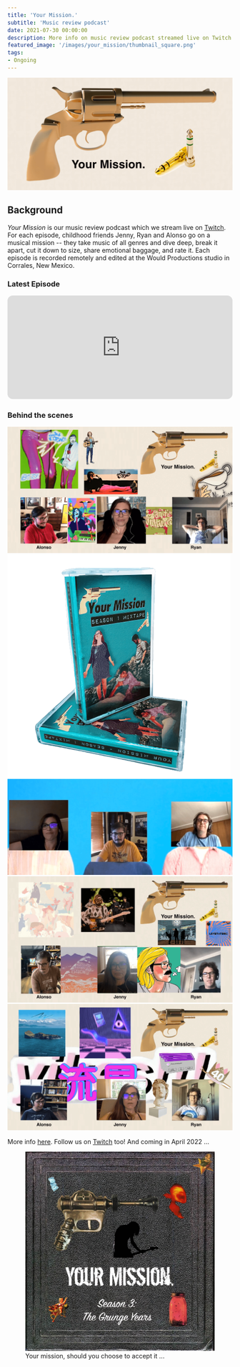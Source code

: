 ```yaml
---
title: 'Your Mission.'
subtitle: 'Music review podcast'
date: 2021-07-30 00:00:00
description: More info on music review podcast streamed live on Twitch
featured_image: '/images/your_mission/thumbnail_square.png'
tags:
- Ongoing
---
```


![](/images/your_mission/thumbnail.png)

## Background

_Your Mission_ is our music review podcast which we stream live on [Twitch](https://www.twitch.tv/yourmissionpod). For each episode, childhood friends Jenny, Ryan and Alonso go on a musical mission -- they take music of all genres and dive deep, break it apart, cut it down to size, share emotional baggage, and rate it. Each episode is recorded remotely and edited at the Would Productions studio in Corrales, New Mexico.

### Latest Episode

<div class="spotify">
	<iframe style="border-radius:12px" src="https://open.spotify.com/embed/show/3cP4OsfRnvgKfSXMnBaG3M?utm_source=generator" width="100%" height="232" frameBorder="0" allowfullscreen="" allow="autoplay; clipboard-write; encrypted-media; fullscreen; picture-in-picture"></iframe>
</div>

### Behind the scenes

<div class="gallery" data-columns="2">
	<img src="/images/your_mission/beck.png">
	<img src="/images/your_mission/mixtape.png">
	<img src="/images/your_mission/weezer.png">
	<img src="/images/your_mission/holy_wave.png">
	<img src="/images/your_mission/vcr_classique.png">
</div>

More info [here](https://www.yourmissionpod.com). Follow us on [Twitch](https://www.twitch.tv/yourmissionpod) too! And coming in April 2022 ...

<figure>
	<img src="/images/your_mission/season3.jpg">
    <figcaption>Your mission, should you choose to accept it ...</figcaption>
</figure>